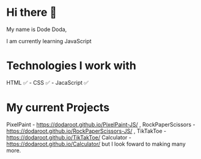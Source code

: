 # Hi there 👋

My name is Dode Doda,

I am currently learning JavaScript

# Technologies I work with
HTML ✅ -
CSS ✅ -
JacaScript ✅

# My current Projects
PixelPaint - https://dodaroot.github.io/PixelPaint-JS/ , 
RockPaperScissors - https://dodaroot.github.io/RockPaperScissors-JS/ , 
TikTakToe - https://dodaroot.github.io/TikTakToe/
Calculator - https://dodaroot.github.io/Calculator/
but I look foward to making many more.
<!--
**DodaRoot/DodaRoot** is a ✨ _special_ ✨ repository because its `README.md` (this file) appears on your GitHub profile.

Here are some ideas to get you started:

- 🔭 I’m currently working on ...
- 🌱 I’m currently learning ...
- 👯 I’m looking to collaborate on ...
- 🤔 I’m looking for help with ...
- 💬 Ask me about ...
- 📫 How to reach me: ...
- 😄 Pronouns: ...
- ⚡ Fun fact: ...
-->
